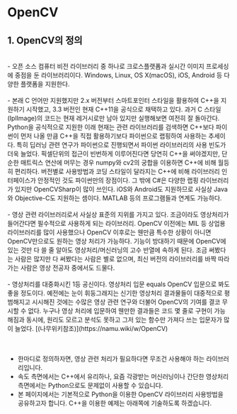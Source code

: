 # OpenCV

## 1. OpenCV의 정의
<br>
- 오픈 소스 컴퓨터 비전 라이브러리 중 하나로 크로스플랫폼과 실시간 이미지 프로세싱에 중점을 둔
  라이브러리이다. Windows, Linux, OS X(macOS), iOS, Android 등 다양한 플랫폼을 지원한다.
<br><br>
- 본래 C 언어만 지원했지만 2.x 버전부터 스마트포인터 스타일을 활용하여 C++을 지원하기 시작했고,
  3.3 버전인 현재 C++11을 공식으로 채택하고 있다. 과거 C 스타일(IplImage)의 코드는 현재 레거시로만 남아
  있지만 실행해보면 여전히 잘 돌아간다. Python을 공식적으로 지원한 이래 현재는 관련 라이브러리를
  검색하면 C++보다 파이썬이 먼저 나올 만큼 C++을 직접 활용하기보다 파이썬으로 랩핑하여 사용하는 
  추세이다. 
  특히 딥러닝 관련 연구가 파이썬으로 진행되면서 파이썬 라이브러리의 사용 빈도가 더욱 늘었다. 
  픽셀단위의 접근이 빈번하게 이루어진다면 당연히 C++을 써야겠지만, 단순한 매트릭스 연산에 머무는 경우
  numpy와 cv2의 궁합을 이용하면 C++에 비해 월등히 편리하다. 버전별로 사용방법과 코딩 스타일이 달라지는
  C++에 비해 라이브러리 인터페이스가 안정적인 것도 파이썬만의 장점이다.
  그 밖에 C#은 다양한 랩핑 라이브러리가 있지만 OpenCVSharp이 많이 쓰인다. iOS와 Android도 지원하므로
  사실상 Java와 Objective-C도 지원하는 셈이다. MATLAB 등의 프로그램들과 연계도 가능하다.  
<br><br>
- 영상 관련 라이브러리로서 사실상 표준의 지위를 가지고 있다. 조금이라도 영상처리가 들어간다면 필수적으로
  사용하게 되는 라이브러리. 
  OpenCV 이전에는 MIL 등 상업용 라이브러리를 많이 사용했으나 OpenCV 이후로는 웬만큼 특수한 상황이
  아니면 OpenCV만으로도 원하는 영상 처리가 가능하다. 
  기능이 방대하기 때문에 OpenCV에 있는 것만 다 쓸 줄 알아도 영상처리/머신러닝의 고수 반열에 속하게 된다.
  조금 써봤다는 사람은 많지만 다 써봤다는 사람은 별로 없으며, 최신 버전의 라이브러리를 바짝 따라가는
  사람은 영상 전공자 중에서도 드물다.
<br><br>
- 영상처리를 대중화시킨 1등 공신이다. 영상처리 입문 equals OpenCV 입문으로 봐도 좋을 정도이다. 
  예전에는 눈이 휘둥그래지는 신기한 영상처리 결과물들이 대중적으로 평범해지고 시시해진 것에는 수많은
  영상 관련 연구와 더불어 OpenCV의 기여를 결코 무시할 수 없다. 누구나 영상 처리에 입문하여 웬만한
  결과들은 코드 몇 줄로 구현이 가능해짐과 동시에, 원리도 모르고 분석도 못하고 그저 있는 함수만 가져다
  쓰는 입문자가 많이 늘었다.  
[(나무위키참조)](https://namu.wiki/w/OpenCV)
<br><br><br>

- 한마디로 정의하자면, 영상 관련 처리가 필요하다면 무조건 사용해야 하는 라이브러리입니다.
- 속도 측면에서는 C++에서 유리하나, 요즘 각광받는 머신러닝이나 간단한 영상처리 측면에서는
  Python으로도 문제없이 사용할 수 있습니다.
- 본 페이지에서는 기본적으로 Python을 이용한 OpenCV 라이브러리 사용방법을 공유하고자 합니다.
  C++을 이용한 예제는 아래쪽에 기술하도록 하겠습니다.
<br><br>

  